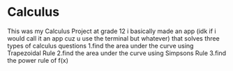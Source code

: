 # Calculus
This was my Calculus Project at grade 12 i basically made an app (idk if i would call it an app cuz u use the terminal but whatever) that solves three types of calculus questions 1.find the area under the curve using Trapezoidal Rule  2.find the area under the curve using Simpsons Rule 3.find the power rule of f(x)
